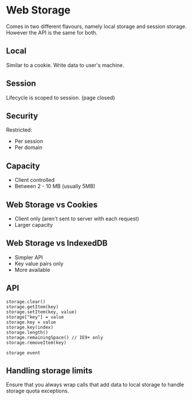 # Web Storage

 Comes in two different flavours, namely local storage and session storage.
 However the API is the same for both.

## Local

 Similar to a cookie. Write data to user's machine.


## Session

Lifecycle is scoped to session. (page closed)

## Security

Restricted:
* Per session
* Per domain

## Capacity

* Client controlled
* Between 2 - 10 MB (usually 5MB)

## Web Storage vs Cookies

* Client only (aren't sent to server with each request)
* Larger capacity

## Web Storage vs IndexedDB

* Simpler API
* Key value pairs only
* More available

## API

    storage.clear()
    storage.getItem(key)
    storage.setItem(key, value)
    storage["key"] = value
    storage.key = value
    storage.key(index)
    storage.length()
    storage.remainingSpace() // IE9+ only
    storage.removeItem(key)

    storage event

## Handling storage limits

Ensure that you always wrap calls that add data to local storage to handle
storage quota exceptions.
